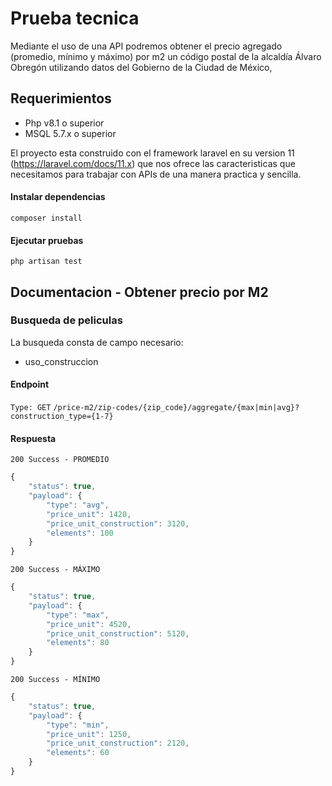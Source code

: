 # Prueba tecnica

Mediante el uso de una API podremos obtener el precio agregado  (promedio, mínimo y máximo) por m2 un
código postal de la alcaldía Álvaro Obregón utilizando datos del Gobierno de la Ciudad de México,

## Requerimientos
- Php v8.1 o superior
- MSQL 5.7.x o superior

El proyecto esta construido con el framework laravel en su version 11 (https://laravel.com/docs/11.x) que nos ofrece las caracteristicas que necesitamos para trabajar con APIs de una manera practica y sencilla.

#### Instalar dependencias
`composer install`

#### Ejecutar pruebas
`php artisan test`

## Documentacion - Obtener precio por M2

### Busqueda de peliculas
La busqueda consta de  campo necesario:

* uso_construccion

#### Endpoint
`Type: GET`
`/price-m2/zip-codes/{zip_code}/aggregate/{max|min|avg}?construction_type={1-7}`


#### Respuesta
`200 Success - PROMEDIO`
```js
{
    "status": true,
    "payload": {
        "type": "avg",
        "price_unit": 1420,
        "price_unit_construction": 3120,
        "elements": 100
    }
}
```

`200 Success - MÁXIMO`
```js
{
    "status": true,
    "payload": {
        "type": "max",
        "price_unit": 4520,
        "price_unit_construction": 5120,
        "elements": 80
    }
}
```

`200 Success - MÍNIMO`
```js
{
    "status": true,
    "payload": {
        "type": "min",
        "price_unit": 1250,
        "price_unit_construction": 2120,
        "elements": 60
    }
}
```
